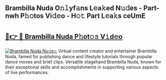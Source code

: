 ## Brambilla Nuda O𝚗𝚕yf𝚊ns L𝚎a𝚔ed N𝚞𝚍es - Part-nwh P𝚑𝚘tos Vi𝚍𝚎o - H𝚘𝚝 Part L𝚎a𝚔s ceUmE

# <h2><a href="http://kfd9qa.oniu.top/?m=Brambilla+Nuda">🔗👉 🔴 Brambilla Nuda P𝚑ot𝚘𝚜 V𝚒d𝚎o</a></h2>

[![Brambilla Nuda Nu𝚍e𝚜](https://i.imgur.com/0qMVB7G.gif)](http://kfd9qa.oniu.top/?m=Brambilla+Nuda)
Virtual content creator and entertainer Brambilla Nuda, famed for publishing dance and lifestyle tutorials through popular dance moves and brief clips. Versatile stagehand Brambilla Nuda, known for their exceptional skills and accomplishments in supporting various aspects of live performances.  

